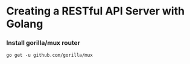 # Creating a RESTful API Server with Golang

### Install gorilla/mux router
`go get -u github.com/gorilla/mux`
